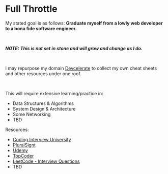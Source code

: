 # Full Throttle

My stated goal is as follows: **Graduate myself from a lowly web developer to a bona fide software engineer.**

&nbsp;

**_NOTE: This is not set in stone and will grow and change as I do._**

&nbsp;

I may repurpose my domain [Devcelerate](https://devcelerate.io) to collect my own cheat sheets and other resources under one roof.

&nbsp;

This will require extensive learning/practice in:
* Data Structures & Algorithms
* System Design & Architecture
* Some Networking
* TBD

Resources:
* [Coding Interview University](https://github.com/jwasham/coding-interview-university)
* [PluralSignt](https://www.pluralsight.com/)
* [Udemy](https://www.udemy.com/)
* [TopCoder](https://www.topcoder.com/)
* [LeetCode - Interview Questions](https://leetcode.com/interview/)
* TBD
